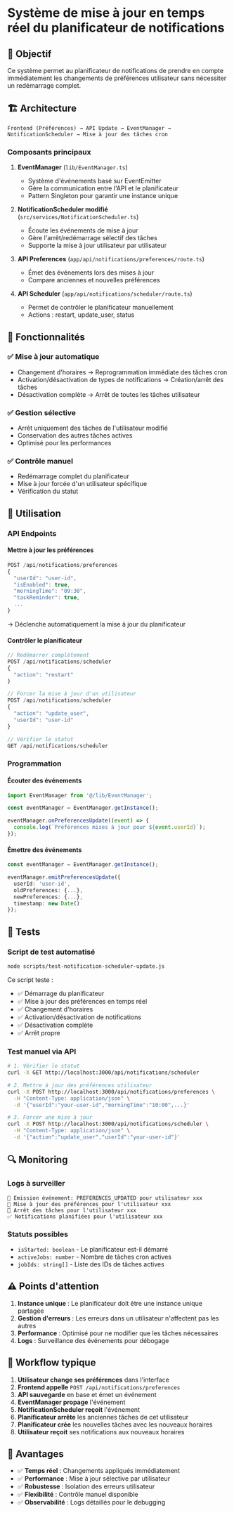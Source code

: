# Système de mise à jour en temps réel du planificateur de notifications

## 🎯 Objectif

Ce système permet au planificateur de notifications de prendre en compte immédiatement les changements de préférences utilisateur sans nécessiter un redémarrage complet.

## 🏗️ Architecture

```
Frontend (Préférences) → API Update → EventManager → NotificationScheduler → Mise à jour des tâches cron
```

### Composants principaux

1. **EventManager** (`lib/EventManager.ts`)
   - Système d'événements basé sur EventEmitter
   - Gère la communication entre l'API et le planificateur
   - Pattern Singleton pour garantir une instance unique

2. **NotificationScheduler modifié** (`src/services/NotificationScheduler.ts`)
   - Écoute les événements de mise à jour
   - Gère l'arrêt/redémarrage sélectif des tâches
   - Supporte la mise à jour utilisateur par utilisateur

3. **API Preferences** (`app/api/notifications/preferences/route.ts`)
   - Émet des événements lors des mises à jour
   - Compare anciennes et nouvelles préférences

4. **API Scheduler** (`app/api/notifications/scheduler/route.ts`)
   - Permet de contrôler le planificateur manuellement
   - Actions : restart, update_user, status

## 🚀 Fonctionnalités

### ✅ Mise à jour automatique
- Changement d'horaires → Reprogrammation immédiate des tâches cron
- Activation/désactivation de types de notifications → Création/arrêt des tâches
- Désactivation complète → Arrêt de toutes les tâches utilisateur

### ✅ Gestion sélective
- Arrêt uniquement des tâches de l'utilisateur modifié
- Conservation des autres tâches actives
- Optimisé pour les performances

### ✅ Contrôle manuel
- Redémarrage complet du planificateur
- Mise à jour forcée d'un utilisateur spécifique
- Vérification du statut

## 🔧 Utilisation

### API Endpoints

#### Mettre à jour les préférences
```javascript
POST /api/notifications/preferences
{
  "userId": "user-id",
  "isEnabled": true,
  "morningTime": "09:30",
  "taskReminder": true,
  ...
}
```
→ Déclenche automatiquement la mise à jour du planificateur

#### Contrôler le planificateur
```javascript
// Redémarrer complètement
POST /api/notifications/scheduler
{
  "action": "restart"
}

// Forcer la mise à jour d'un utilisateur
POST /api/notifications/scheduler
{
  "action": "update_user",
  "userId": "user-id"
}

// Vérifier le statut
GET /api/notifications/scheduler
```

### Programmation

#### Écouter des événements
```typescript
import EventManager from '@/lib/EventManager';

const eventManager = EventManager.getInstance();

eventManager.onPreferencesUpdate((event) => {
  console.log(`Préférences mises à jour pour ${event.userId}`);
});
```

#### Émettre des événements
```typescript
const eventManager = EventManager.getInstance();

eventManager.emitPreferencesUpdate({
  userId: 'user-id',
  oldPreferences: {...},
  newPreferences: {...},
  timestamp: new Date()
});
```

## 🧪 Tests

### Script de test automatisé
```bash
node scripts/test-notification-scheduler-update.js
```

Ce script teste :
- ✅ Démarrage du planificateur
- ✅ Mise à jour des préférences en temps réel
- ✅ Changement d'horaires
- ✅ Activation/désactivation de notifications
- ✅ Désactivation complète
- ✅ Arrêt propre

### Test manuel via API
```bash
# 1. Vérifier le statut
curl -X GET http://localhost:3000/api/notifications/scheduler

# 2. Mettre à jour des préférences utilisateur
curl -X POST http://localhost:3000/api/notifications/preferences \
  -H "Content-Type: application/json" \
  -d '{"userId":"your-user-id","morningTime":"10:00",...}'

# 3. Forcer une mise à jour
curl -X POST http://localhost:3000/api/notifications/scheduler \
  -H "Content-Type: application/json" \
  -d '{"action":"update_user","userId":"your-user-id"}'
```

## 🔍 Monitoring

### Logs à surveiller
```
📡 Émission événement: PREFERENCES_UPDATED pour utilisateur xxx
🔄 Mise à jour des préférences pour l'utilisateur xxx
🛑 Arrêt des tâches pour l'utilisateur xxx
✅ Notifications planifiées pour l'utilisateur xxx
```

### Statuts possibles
- `isStarted: boolean` - Le planificateur est-il démarré
- `activeJobs: number` - Nombre de tâches cron actives
- `jobIds: string[]` - Liste des IDs de tâches actives

## ⚠️ Points d'attention

1. **Instance unique** : Le planificateur doit être une instance unique partagée
2. **Gestion d'erreurs** : Les erreurs dans un utilisateur n'affectent pas les autres
3. **Performance** : Optimisé pour ne modifier que les tâches nécessaires
4. **Logs** : Surveillance des événements pour débogage

## 🔄 Workflow typique

1. **Utilisateur change ses préférences** dans l'interface
2. **Frontend appelle** `POST /api/notifications/preferences`
3. **API sauvegarde** en base et émet un événement
4. **EventManager propage** l'événement
5. **NotificationScheduler reçoit** l'événement
6. **Planificateur arrête** les anciennes tâches de cet utilisateur
7. **Planificateur crée** les nouvelles tâches avec les nouveaux horaires
8. **Utilisateur reçoit** ses notifications aux nouveaux horaires

## 🚀 Avantages

- ✅ **Temps réel** : Changements appliqués immédiatement
- ✅ **Performance** : Mise à jour sélective par utilisateur
- ✅ **Robustesse** : Isolation des erreurs utilisateur
- ✅ **Flexibilité** : Contrôle manuel disponible
- ✅ **Observabilité** : Logs détaillés pour le debugging 